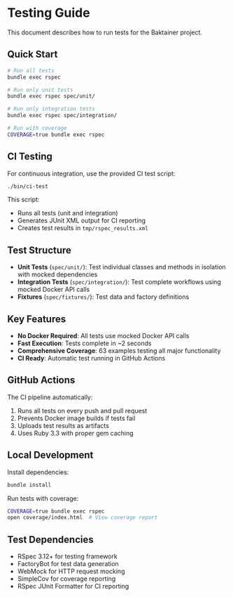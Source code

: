 # Testing Guide

This document describes how to run tests for the Baktainer project.

## Quick Start

```bash
# Run all tests
bundle exec rspec

# Run only unit tests
bundle exec rspec spec/unit/

# Run only integration tests  
bundle exec rspec spec/integration/

# Run with coverage
COVERAGE=true bundle exec rspec
```

## CI Testing

For continuous integration, use the provided CI test script:

```bash
./bin/ci-test
```

This script:
- Runs all tests (unit and integration)
- Generates JUnit XML output for CI reporting
- Creates test results in `tmp/rspec_results.xml`

## Test Structure

- **Unit Tests** (`spec/unit/`): Test individual classes and methods in isolation with mocked dependencies
- **Integration Tests** (`spec/integration/`): Test complete workflows using mocked Docker API calls
- **Fixtures** (`spec/fixtures/`): Test data and factory definitions

## Key Features

- **No Docker Required**: All tests use mocked Docker API calls
- **Fast Execution**: Tests complete in ~2 seconds
- **Comprehensive Coverage**: 63 examples testing all major functionality
- **CI Ready**: Automatic test running in GitHub Actions

## GitHub Actions

The CI pipeline automatically:
1. Runs all tests on every push and pull request
2. Prevents Docker image builds if tests fail
3. Uploads test results as artifacts
4. Uses Ruby 3.3 with proper gem caching

## Local Development

Install dependencies:
```bash
bundle install
```

Run tests with coverage:
```bash
COVERAGE=true bundle exec rspec
open coverage/index.html  # View coverage report
```

## Test Dependencies

- RSpec 3.12+ for testing framework
- FactoryBot for test data generation
- WebMock for HTTP request mocking
- SimpleCov for coverage reporting
- RSpec JUnit Formatter for CI reporting